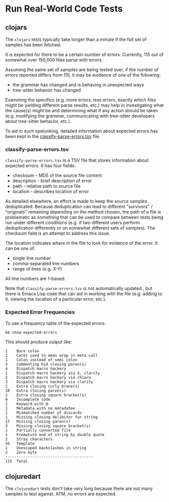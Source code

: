 # Run Real-World Code Tests

## clojars

The `clojars` tests typically take longer than a minute if the full
set of samples has been fetched.

It is expected for there to be a certain number of errors.  Currently,
115 out of somewhat over 150,000 files parse with errors.

Assuming the same set of samples are being tested over, if the number
of errors reported differs from 115, it may be evidence of one of the
following:

* the grammar has changed and is behaving in unexpected ways
* tree-sitter behavior has changed

Examining the specifics (e.g. more errors, less errors, exactly which
files might be yielding different parse results, etc.) may help in
investigating what the cause(s) might be and determining what if any
action should be taken (e.g. modifying the grammar, communicating with
tree-sitter developers about tree-sitter behavior, etc.).

To aid in such spelunking, detailed information about expected errors
has been kept in the
[classify-parse-errors.tsv](../data/classify-parse-errors.tsv) file.

### classify-parse-errors.tsv

`classify-parse-errors.tsv` is a TSV file that stores information
about expected errors.  It has four fields:

* checksum - MD5 of the source file content
* description - brief description of error
* path - relative path to source file
* location - describes location of error

As detailed elsewhere, an effort is made to keep the source samples
deduplicated.  Because deduplication can lead to different "survivors"
/ "originals" remaining depending on the method chosen, the path of a
file is problematic as something that can be used to compare between
tests being run under different conditions (e.g. if two different
users perform deduplication differently or on somewhat different sets
of samples).  The checksum field is an attempt to address this issue.

The location indicates where in the file to look for evidence of the
error.  It can be one of:

* single line number
* comma-separated line numbers
* range of lines (e.g. X-Y)

All line numbers are 1-based.

Note that `classify-parse-errors.tsv` is not automatically updated.\,
but there is Emacs Lisp code that can aid in working with the file
(e.g. adding to it, viewing the location of a particular error, etc.).

### Expected Error Frequencies

To see a frequency table of the expected errors:

```
bb show-expected-errors
```

This should produce output like:

```
1    Bare colon
2    Caret used to mean wrap in meta call
1    Colon instead of semi colon
3    Commenting hid closing paren(s)
4    Dispatch macro hackery
1    Dispatch macro hackery via $, clarity
2    Dispatch macro hackery via chiara
3    Dispatch macro hackery via clarity
2    Extra closing curly brace(s)
10   Extra closing paren(s)
1    Extra closing square bracket(s)
9    Incomplete code
1    Keyword with @
1    Metadata with no metadatee
1    Mismatched number of discards
1    Missing closing delimiter for string
17   Missing closing paren(s)
3    Missing closing square bracket(s)
1    Partially converted file
1    Premature end of string by double quote
2    Stray characters
45   Template
1    Unescaped backslashes in string
2    Zero byte
---------------------------------------
115  Total
```

## clojuredart

The `clojuredart` tests don't take very long because there are not
many samples to test against.  ATM, no errors are expected.

